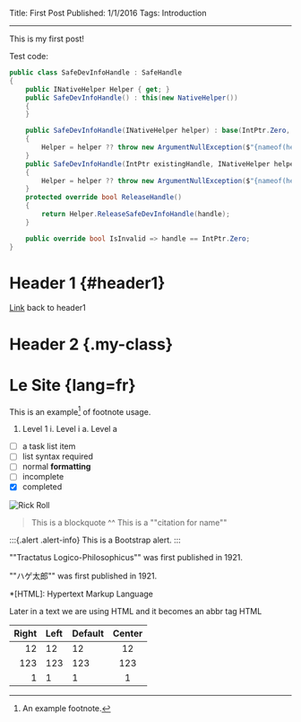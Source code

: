 Title: First Post
Published: 1/1/2016
Tags: Introduction

---

This is my
first post!

Test code:

```csharp
public class SafeDevInfoHandle : SafeHandle
{
    public INativeHelper Helper { get; }
    public SafeDevInfoHandle() : this(new NativeHelper())
    {
    }

    public SafeDevInfoHandle(INativeHelper helper) : base(IntPtr.Zero, true)
    {
        Helper = helper ?? throw new ArgumentNullException($"{nameof(helper)} is null");
    }
    public SafeDevInfoHandle(IntPtr existingHandle, INativeHelper helper) : base(existingHandle, true)
    {
        Helper = helper ?? throw new ArgumentNullException($"{nameof(helper)} is null");
    }
    protected override bool ReleaseHandle()
    {
        return Helper.ReleaseSafeDevInfoHandle(handle);
    }

    public override bool IsInvalid => handle == IntPtr.Zero;
}
```

<?# Gist 34dfb637dc055658611db19adc31a982 DependencyInjectionModel.cs 3-11 3 Caption="INoMeanInterface, NoMeanClass" /?>

<?# YouTube woUcH7G3MAw /?>

<?# Twitter 1228911373318443008 /?>

# Header 1 {#header1}

[Link](#header1) back to header1

# Header 2 {.my-class}

# Le Site {lang=fr}

This is an example[^3] of footnote usage.

[^3]: An example footnote.

1. Level 1
   i. Level i
   a. Level a

- [ ] a task list item
- [ ] list syntax required
- [ ] normal **formatting**
- [ ] incomplete
- [x] completed

![Rick Roll](https://www.youtube.com/watch?v=dQw4w9WgXcQ)

> This is a blockquote
> ^^ This is a ""citation for name""

:::{.alert .alert-info}
This is a Bootstrap alert.
:::

""Tractatus Logico-Philosophicus"" was first published in 1921.

""ハゲ太郎"" was first published in 1921.

\*[HTML]: Hypertext Markup Language

Later in a text we are using HTML and it becomes an abbr tag HTML

<?# Lightbox ../img/IMG_20200106_100330.jpg Title="Test Title" /?>

| Right | Left | Default | Center |
| ----: | :--- | ------- | :----: |
|    12 | 12   | 12      |   12   |
|   123 | 123  | 123     |  123   |
|     1 | 1    | 1       |   1    |
